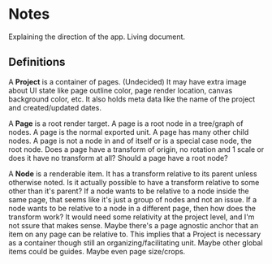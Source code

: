 # Notes

Explaining the direction of the app. Living document.

## Definitions

A **Project** is a container of pages. (Undecided) It may have extra image about UI state like page outline color, page render location, canvas background color, etc. It also holds meta data like the name of the project and created/updated dates.

A **Page** is a root render target. A page is a root node in a tree/graph of nodes. A page is the normal exported unit. A page has many other child nodes. A page is not a node in and of itself or is a special case node, the root node.
<comment>
Does a page have a transform of origin, no rotation and 1 scale or does it have no transform at all? Should a page have a root node?
</comment>

A **Node** is a renderable item. It has a transform relative to its parent unless otherwise noted.
<comment>
Is it actually possible to have a transform relative to some other than it's parent?
If a node wants to be relative to a node inside the same page, that seems like it's just a group of nodes and not an issue.
If a node wants to be relative to a node in a different page, then how does the transform work? It would need some relativity at the project level, and I'm not ssure that makes sense.
Maybe there's a page agnostic anchor that an item on any page can be relative to. This implies that a Project is necessary as a container though still an organizing/facilitating unit. Maybe other global items could be guides. Maybe even page size/crops.
</comment>
